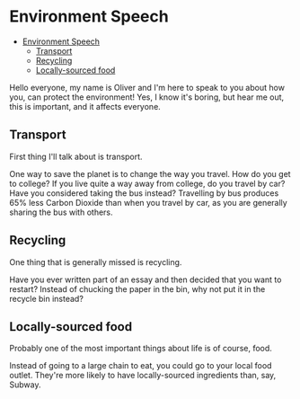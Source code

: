 # Environment Speech

<!--toc:start-->
- [Environment Speech](#environment-speech)
  - [Transport](#transport)
  - [Recycling](#recycling)
  - [Locally-sourced food](#locally-sourced-food)
<!--toc:end-->

Hello everyone, my name is Oliver and I'm here to speak to you about how you, can 
protect the environment!
Yes, I know it's boring, but hear me out, this is important, and it affects everyone.

## Transport

First thing I'll talk about is transport.

One way to save the planet is to change the way you travel. How do you get to college? 
If you live quite a way away from college, do you travel by car? Have you considered taking the bus instead?
Travelling by bus produces 65% less Carbon Dioxide than when you travel by car,
as you are generally sharing the bus with others.

## Recycling

One thing that is generally missed is recycling.

Have you ever written part of an essay and then decided that you want to restart?
Instead of chucking the paper in the bin, why not put it in the recycle bin instead?

## Locally-sourced food

Probably one of the most important things about life is of course, food.

Instead of going to a large chain to eat, you could go to your local food outlet.
They're more likely to have locally-sourced ingredients than, say, Subway.
